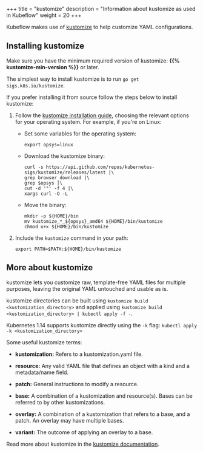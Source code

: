 +++
title = "kustomize"
description = "Information about kustomize as used in Kubeflow"
weight = 20
+++

Kubeflow makes use of [kustomize](https://kustomize.io/) to help customize YAML
configurations.

## Installing kustomize

Make sure you have the minimum required version of kustomize:
**{{% kustomize-min-version %}}** or later.

The simplest way to install kustomize is to run `go get sigs.k8s.io/kustomize`.

If you prefer installing it from source follow the steps below to install
kustomize:

1. Follow the [kustomize installation
   guide](https://github.com/kubernetes-sigs/kustomize/blob/master/docs/INSTALL.md),
   choosing the relevant options for your operating system. For example, if
   you're on Linux:

    * Set some variables for the operating system:

        ```
        export opsys=linux
        ```

    * Download the kustomize binary:

        ```
        curl -s https://api.github.com/repos/kubernetes-sigs/kustomize/releases/latest |\
        grep browser_download |\
        grep $opsys |\
        cut -d '"' -f 4 |\
        xargs curl -O -L
        ```

    * Move the binary:

        ```
        mkdir -p ${HOME}/bin
        mv kustomize_*_${opsys}_amd64 ${HOME}/bin/kustomize
        chmod u+x ${HOME}/bin/kustomize
        ```

1. Include the `kustomize` command in your path:

      ```
      export PATH=$PATH:${HOME}/bin/kustomize
      ```

## More about kustomize

kustomize lets you customize raw, template-free YAML files for multiple
purposes, leaving the original YAML untouched and usable as is.

kustomize directories can be built using `kustomize build <kustomization_directory>`
and applied using `kustomize build <kustomization_directory> | kubectl apply -f -`.

Kubernetes 1.14 supports kustomize directly using the `-k` flag:
`kubectl apply -k <kustomization_directory>`

Some useful kustomize terms:

* **kustomization:** Refers to a kustomization.yaml file.

* **resource:** Any valid YAML file that defines an object with a kind and a
metadata/name field.

* **patch:** General instructions to modify a resource.

* **base:** A combination of a kustomization and resource(s). Bases can be
referred to by other kustomizations.

* **overlay:** A combination of a kustomization that refers to a base, and a
patch. An overlay may have multiple bases.

* **variant:** The outcome of applying an overlay to a base.

Read more about kustomize in the
[kustomize documentation](https://github.com/kubernetes-sigs/kustomize/tree/master/docs).
